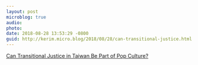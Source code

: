 ```yaml
---
layout: post
microblog: true
audio: 
photo: 
date: 2018-08-28 13:53:29 -0800
guid: http://kerim.micro.blog/2018/08/28/can-transitional-justice.html
---
```

[Can Transitional Justice in Taiwan Be Part of Pop Culture?](http://www.ketagalanmedia.com/2018/08/27/can-transitional-justice-taiwan-part-pop-culture/)
